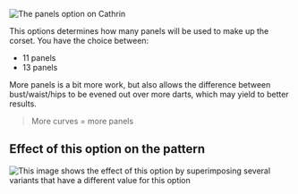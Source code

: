 ![The panels option on Cathrin](./panels.svg)

This options determines how many panels will be used to make up the corset. You have the choice between:

- 11 panels
- 13 panels

More panels is a bit more work, but also allows the difference between bust/waist/hips to be evened out over more darts, which may yield to better results.

> More curves = more panels

## Effect of this option on the pattern

![This image shows the effect of this option by superimposing several variants that have a different value for this option](cathrin_panels_sample.svg "Effect of this option on the pattern")

